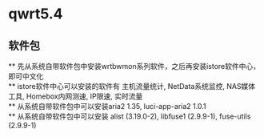 # qwrt5.4  
## 软件包  

** 先从系统自带软件包中安装wrtbwmon系列软件，之后再安装istore软件中心，即可中文化  
** istore软件中心可以安装的软件有 主机流量统计, NetData系统监控, NAS媒体工具, Homebox内网测速, IP限速, 实时流量  
** 从系统自带软件包中可以安装aria2 1.35, luci-app-aria2 1.0.1   
** 从系统自带软件包中可以安装 alist (3.19.0-2), libfuse1 (2.9.9-1), fuse-utils (2.9.9-1)  

